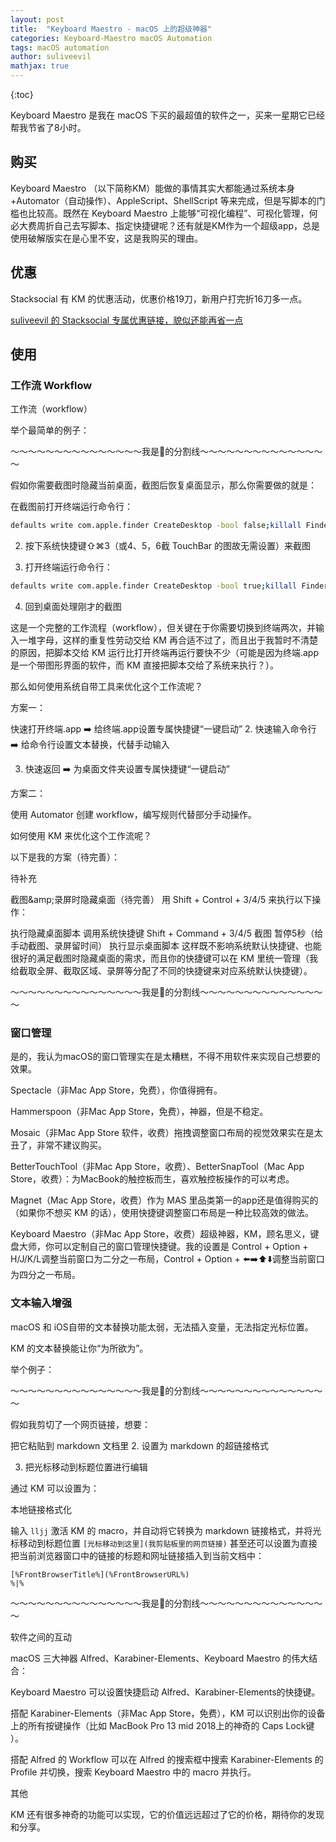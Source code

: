 ```yaml
---
layout: post
title:  "Keyboard Maestro - macOS 上的超级神器"
categories: Keyboard-Maestro macOS Automation
tags: macOS automation
author: suliveevil
mathjax: true
---
```


{:toc}

Keyboard Maestro 是我在 macOS 下买的最超值的软件之一，买来一星期它已经帮我节省了8小时。

## 购买

Keyboard Maestro （以下简称KM）能做的事情其实大都能通过系统本身+Automator（自动操作）、AppleScript、ShellScript 等来完成，但是写脚本的门槛也比较高。既然在 Keyboard Maestro 上能够“可视化编程”、可视化管理，何必大费周折自己去写脚本、指定快捷键呢？还有就是KM作为一个超级app，总是使用破解版实在是心里不安，这是我购买的理由。

## 优惠

Stacksocial 有 KM 的优惠活动，优惠价格19刀，新用户打完折16刀多一点。

[suliveevil 的 Stacksocial 专属优惠链接，貌似还能再省一点](https://stacksocial.com/?rid=6246484)

## 使用

### 工作流 Workflow

工作流（workflow）

举个最简单的例子：

～～～～～～～～～～～～～～～我是🌰的分割线～～～～～～～～～～～～～～～

假如你需要截图时隐藏当前桌面，截图后恢复桌面显示，那么你需要做的就是：

在截图前打开终端运行命令行：

```bash
defaults write com.apple.finder CreateDesktop -bool false;killall Finder
```

2. 按下系统快捷键⇧⌘3（或4、5，6截 TouchBar 的图故无需设置）来截图

3. 打开终端运行命令行：

```bash
defaults write com.apple.finder CreateDesktop -bool true;killall Finder
```

4. 回到桌面处理刚才的截图

这是一个完整的工作流程（workflow），但关键在于你需要切换到终端两次，并输入一堆字母，这样的重复性劳动交给 KM 再合适不过了，而且出于我暂时不清楚的原因，把脚本交给 KM 运行比打开终端再运行要快不少（可能是因为终端.app是一个带图形界面的软件，而 KM 直接把脚本交给了系统来执行？）。

那么如何使用系统自带工具来优化这个工作流呢？

方案一：

快速打开终端.app ➡️ 给终端.app设置专属快捷键“一键启动”
2. 快速输入命令行 ➡️ 给命令行设置文本替换，代替手动输入

3. 快速返回 ➡️ 为桌面文件夹设置专属快捷键“一键启动”

方案二：

使用 Automator 创建 workflow，编写规则代替部分手动操作。

如何使用 KM 来优化这个工作流呢？

以下是我的方案（待完善）：

待补充


截图&amp;amp;录屏时隐藏桌面（待完善）
用 Shift + Control + 3/4/5 来执行以下操作：

执行隐藏桌面脚本
调用系统快捷键 Shift + Command + 3/4/5 截图
暂停5秒（给手动截图、录屏留时间）
执行显示桌面脚本
这样既不影响系统默认快捷键、也能很好的满足截图时隐藏桌面的需求，而且你的快捷键可以在 KM 里统一管理（我给截取全屏、截取区域、录屏等分配了不同的快捷键来对应系统默认快捷键）。

～～～～～～～～～～～～～～～我是🌰的分割线～～～～～～～～～～～～～～～

### 窗口管理

是的，我认为macOS的窗口管理实在是太糟糕，不得不用软件来实现自己想要的效果。

Spectacle（非Mac App Store，免费），你值得拥有。

Hammerspoon（非Mac App Store，免费），神器，但是不稳定。

Mosaic（非Mac App Store 软件，收费）拖拽调整窗口布局的视觉效果实在是太丑了，非常不建议购买。

BetterTouchTool（非Mac App Store，收费）、BetterSnapTool（Mac App Store，收费）：为MacBook的触控板而生，喜欢触控板操作的可以考虑。

Magnet（Mac App Store，收费）作为 MAS 里品类第一的app还是值得购买的（如果你不想买 KM 的话），使用快捷键调整窗口布局是一种比较高效的做法。

Keyboard Maestro（非Mac App Store，收费）超级神器，KM，顾名思义，键盘大师，你可以定制自己的窗口管理快捷键。我的设置是 Control + Option + H/J/K/L调整当前窗口为二分之一布局，Control + Option + ⬅️➡️⬆️⬇️调整当前窗口为四分之一布局。

### 文本输入增强

macOS 和 iOS自带的文本替换功能太弱，无法插入变量，无法指定光标位置。

KM 的文本替换能让你“为所欲为”。

举个例子：

～～～～～～～～～～～～～～～我是🌰的分割线～～～～～～～～～～～～～～～

假如我剪切了一个网页链接，想要：

把它粘贴到 markdown 文档里
2. 设置为 markdown 的超链接格式

3. 把光标移动到标题位置进行编辑

通过 KM 可以设置为：


本地链接格式化

输入 `lljj` 激活 KM 的 macro，并自动将它转换为 markdown 链接格式，并将光标移动到标题位置 `[光标移动到这里](我剪贴板里的网页链接)` 甚至还可以设置为直接把当前浏览器窗口中的链接的标题和网址链接插入到当前文档中：

```text
[%FrontBrowserTitle%](%FrontBrowserURL%)
%|%
```

～～～～～～～～～～～～～～～我是🌰的分割线～～～～～～～～～～～～～～～

软件之间的互动

macOS 三大神器 Alfred、Karabiner-Elements、Keyboard Maestro 的伟大结合：

Keyboard Maestro 可以设置快捷启动 Alfred、Karabiner-Elements的快捷键。

搭配 Karabiner-Elements（非Mac App Store，免费），KM 可以识别出你的设备上的所有按键操作（比如 MacBook Pro 13 mid 2018上的神奇的 Caps Lock键 ）。

搭配 Alfred 的 Workflow 可以在 Alfred 的搜索框中搜索 Karabiner-Elements 的 Profile 并切换，搜索 Keyboard Maestro 中的 macro 并执行。

其他

KM 还有很多神奇的功能可以实现，它的价值远远超过了它的价格，期待你的发现和分享。